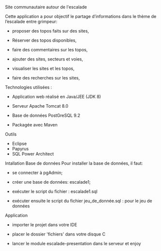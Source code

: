 Site communautaire autour de l'escalade

Cette application a pour objectif  le partage d’informations dans le thème de l’escalade  entre grimpeur:

-	 proposer des topos faits sur des sites,

-	Réserver des topos disponibles,

-	faire des commentaires sur les topos,

-	ajouter des sites, secteurs et voies,

-	visualiser les sites et les topos,

-	faire des recherches sur les sites,


Technologies utilisées :

-	Application web réalisé en Java/JEE (JDK 8)

- Serveur Apache Tomcat 8.0

- Base de données PostGreSQL 9.2

-  Packagée avec  Maven


Outils

- Eclipse 
- Papyrus
- SQL Power Architect


Intallation
Base de données
Pour installer la base de données, il faut:

-	se connecter à pgAdmin;

-	créer une base de données: escalade1;

-	exécuter le script du fichier : escalade1.sql

-	exécuter ensuite le script du fichier jeu_de_donnée.sql : pour le jeu de données

Application

- importer le projet dans votre IDE

- placer le dossier 'fichiers' dans votre disque C

-	lancer le module escalade-presentation dans le serveur et enjoy
